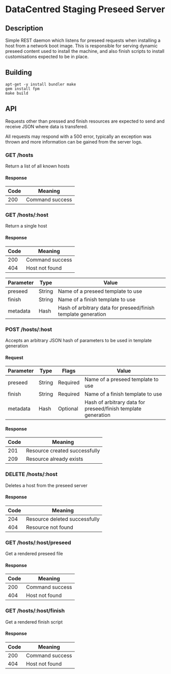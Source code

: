 # DataCentred Staging Preseed Server

## Description

Simple REST daemon which listens for preseed requests when installing a host
from a network boot image.  This is responsible for serving dynamic preseed
content used to install the machine, and also finish scripts to install
customisations expected to be in place.

## Building

    apt-get -y install bundler make
    gem install fpm
    make build

## API

Requests other than pressed and finish resources are expected to send and receive
JSON where data is transfered.

All requests may respond with a 500 error, typically an exception was thrown and
more information can be gained from the server logs.

### GET /hosts

Return a list of all known hosts

#### Response

Code | Meaning
-----|--------
200  | Command success

### GET /hosts/:host

Return a single host

#### Response

Code | Meaning
-----|--------
200  | Command success
404  | Host not found

Parameter | Type | Value
----------|------|------
preseed | String | Name of a preseed template to use
finish | String | Name of a finish template to use
metadata | Hash | Hash of arbitrary data for preseed/finish template generation

### POST /hosts/:host

Accepts an arbitrary JSON hash of parameters to be used in template generation

#### Request

Parameter | Type | Flags | Value
----------|------|-------|------
preseed | String | Required | Name of a preseed template to use
finish | String | Required | Name of a finish template to use
metadata | Hash | Optional | Hash of arbitrary data for preseed/finish template generation

#### Response

Code | Meaning
-----|--------
201  | Resource created successfully
209  | Resource already exists

### DELETE /hosts/:host

Deletes a host from the preseed server

#### Response

Code | Meaning
-----|--------
204  | Resource deleted successfully
404  | Resource not found

### GET /hosts/:host/preseed

Get a rendered preseed file

#### Response

Code | Meaning
-----|--------
200  | Command success
404  | Host not found

### GET /hosts/:host/finish

Get a rendered finish script

#### Response

Code | Meaning
-----|--------
200  | Command success
404  | Host not found
